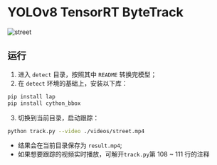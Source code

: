 # YOLOv8  TensorRT  ByteTrack

![street](../assets/result.gif)



## 运行

1. 进入 `detect` 目录，按照其中 `README` 转换完模型；
2. 在 `detect` 环境的基础上，安装以下库：

```bash
pip install lap
pip install cython_bbox
```

3. 切换到当前目录，启动跟踪：

```bash
python track.py --video ./videos/street.mp4
```

- 结果会在当前目录保存为 `result.mp4`;
- 如果想要跟踪的视频实时播放，可解开`track.py`第 108 ~ 111 行的注释
